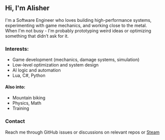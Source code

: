 ## Hi, I'm Alisher  
I'm a Software Engineer who loves building high-performance systems, experimenting with game mechanics, and working close to the metal.  
When I'm not busy - I'm probably prototyping weird ideas or optimizing something that didn’t ask for it.

### Interests:
- Game development (mechanics, damage systems, simulation)
- Low-level optimization and system design
- AI logic and automation
- Lua, C#, Python

#### Also into:
- Mountain biking
- Physics, Math
- Training

### Contact
Reach me through GitHub issues or discussions on relevant repos or [Steam](https://steamcommunity.com/profiles/76561199078206115/ "my steam profile")

<!--
**RareIridium77/RareIridium77** is a ✨ _special_ ✨ repository because its `README.md` (this file) appears on your GitHub profile.

Here are some ideas to get you started:

- 🔭 I’m currently working on ...
- 🌱 I’m currently learning ...
- 👯 I’m looking to collaborate on ...
- 🤔 I’m looking for help with ...
- 💬 Ask me about ...
- 📫 How to reach me: ...
- 😄 Pronouns: ...
- ⚡ Fun fact: ...
-->
